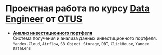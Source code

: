 # Проектная работа по курсу **[Data Engineer](https://otus.ru/lessons/data-engineer)** от **[OTUS](https://otus.ru/)**

* **[Анализ инвестиционного портфеля]()**<br>
    Система получения и анализа данных инвестиционного портфеля.<br>
    `Yandex.Cloud`, `Airflow`, `S3 Object Storage`, `DBT`, `ClickHouse`, `Yandex DataLens`
